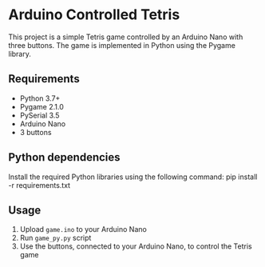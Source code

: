 # Arduino Controlled Tetris

This project is a simple Tetris game controlled by an Arduino Nano with three buttons. The game is implemented in Python using the Pygame library.

## Requirements

- Python 3.7+
- Pygame 2.1.0
- PySerial 3.5
- Arduino Nano
- 3 buttons

## Python dependencies

Install the required Python libraries using the following command:
pip install -r requirements.txt

## Usage

1) Upload `game.ino` to your Arduino Nano
2) Run `game_py.py` script
3) Use the buttons, connected to your Arduino Nano, to control the Tetris game